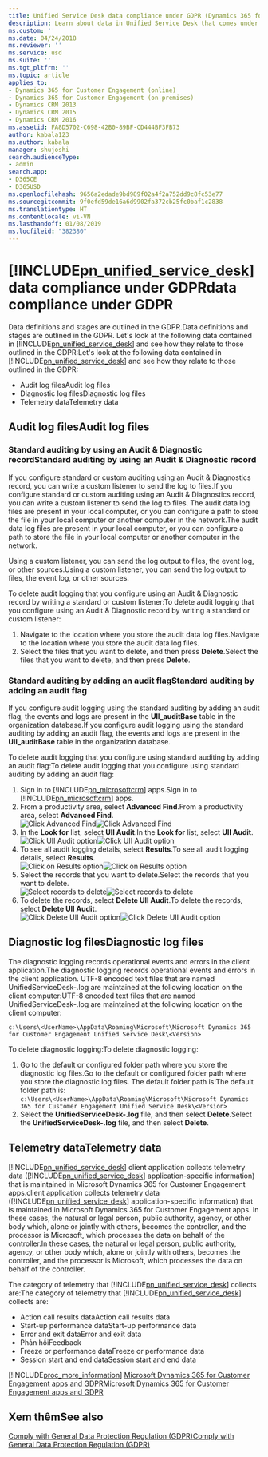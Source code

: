 ```yaml
---
title: Unified Service Desk data compliance under GDPR (Dynamics 365 for Customer Engagement apps) | MicrosoftDocs
description: Learn about data in Unified Service Desk that comes under General Data Protection Regulation (GDPR)
ms.custom: ''
ms.date: 04/24/2018
ms.reviewer: ''
ms.service: usd
ms.suite: ''
ms.tgt_pltfrm: ''
ms.topic: article
applies_to:
- Dynamics 365 for Customer Engagement (online)
- Dynamics 365 for Customer Engagement (on-premises)
- Dynamics CRM 2013
- Dynamics CRM 2015
- Dynamics CRM 2016
ms.assetid: FA8D5702-C698-42B0-89BF-CD444BF3FB73
author: kabala123
ms.author: kabala
manager: shujoshi
search.audienceType:
- admin
search.app:
- D365CE
- D365USD
ms.openlocfilehash: 9656a2edade9bd989f02a4f2a752dd9c8fc53e77
ms.sourcegitcommit: 9f0efd59de16a6d9902fa372cb25fc0baf1c2838
ms.translationtype: HT
ms.contentlocale: vi-VN
ms.lasthandoff: 01/08/2019
ms.locfileid: "382380"
---
```

# <a name="includepnunifiedservicedeskincludespn-unified-service-deskmd-data-compliance-under-gdpr"></a>[!INCLUDE[pn_unified_service_desk](../../includes/pn-unified-service-desk.md)] <span data-ttu-id="518dc-103">data compliance under GDPR</span><span class="sxs-lookup"><span data-stu-id="518dc-103">data compliance under GDPR</span></span>

<span data-ttu-id="518dc-104">Data definitions and stages are outlined in the GDPR.</span><span class="sxs-lookup"><span data-stu-id="518dc-104">Data definitions and stages are outlined in the GDPR.</span></span> <span data-ttu-id="518dc-105">Let's look at the following data contained in [!INCLUDE[pn_unified_service_desk](../../includes/pn-unified-service-desk.md)] and see how they relate to those outlined in the GDPR:</span><span class="sxs-lookup"><span data-stu-id="518dc-105">Let's look at the following data contained in [!INCLUDE[pn_unified_service_desk](../../includes/pn-unified-service-desk.md)] and see how they relate to those outlined in the GDPR:</span></span>

- <span data-ttu-id="518dc-106">Audit log files</span><span class="sxs-lookup"><span data-stu-id="518dc-106">Audit log files</span></span>
- <span data-ttu-id="518dc-107">Diagnostic log files</span><span class="sxs-lookup"><span data-stu-id="518dc-107">Diagnostic log files</span></span>
- <span data-ttu-id="518dc-108">Telemetry data</span><span class="sxs-lookup"><span data-stu-id="518dc-108">Telemetry data</span></span>

## <a name="audit-log-files"></a><span data-ttu-id="518dc-109">Audit log files</span><span class="sxs-lookup"><span data-stu-id="518dc-109">Audit log files</span></span>

### <a name="standard-auditing-by-using-an-audit--diagnostic-record"></a><span data-ttu-id="518dc-110">Standard auditing by using an Audit & Diagnostic record</span><span class="sxs-lookup"><span data-stu-id="518dc-110">Standard auditing by using an Audit & Diagnostic record</span></span>

<span data-ttu-id="518dc-111">If you configure standard or custom auditing using an Audit & Diagnostics record, you can write a custom listener to send the log to files.</span><span class="sxs-lookup"><span data-stu-id="518dc-111">If you configure standard or custom auditing using an Audit & Diagnostics record, you can write a custom listener to send the log to files.</span></span> <span data-ttu-id="518dc-112">The audit data log files are present in your local computer, or you can configure a path to store the file in your local computer or another computer in the network.</span><span class="sxs-lookup"><span data-stu-id="518dc-112">The audit data log files are present in your local computer, or you can configure a path to store the file in your local computer or another computer in the network.</span></span> 

<span data-ttu-id="518dc-113">Using a custom listener, you can send the log output to files, the event log, or other sources.</span><span class="sxs-lookup"><span data-stu-id="518dc-113">Using a custom listener, you can send the log output to files, the event log, or other sources.</span></span>

<span data-ttu-id="518dc-114">To delete audit logging that you configure using an Audit & Diagnostic record by writing a standard or custom listener:</span><span class="sxs-lookup"><span data-stu-id="518dc-114">To delete audit logging that you configure using an Audit & Diagnostic record by writing a standard or custom listener:</span></span>

1. <span data-ttu-id="518dc-115">Navigate to the location where you store the audit data log files.</span><span class="sxs-lookup"><span data-stu-id="518dc-115">Navigate to the location where you store the audit data log files.</span></span>
2. <span data-ttu-id="518dc-116">Select the files that you want to delete, and then press **Delete**.</span><span class="sxs-lookup"><span data-stu-id="518dc-116">Select the files that you want to delete, and then press **Delete**.</span></span>

### <a name="standard-auditing-by-adding-an-audit-flag"></a><span data-ttu-id="518dc-117">Standard auditing by adding an audit flag</span><span class="sxs-lookup"><span data-stu-id="518dc-117">Standard auditing by adding an audit flag</span></span>

<span data-ttu-id="518dc-118">If you configure audit logging using the standard auditing by adding an audit flag, the events and logs are present in the **UII_auditBase** table in the organization database.</span><span class="sxs-lookup"><span data-stu-id="518dc-118">If you configure audit logging using the standard auditing by adding an audit flag, the events and logs are present in the **UII_auditBase** table in the organization database.</span></span>

<span data-ttu-id="518dc-119">To delete audit logging that you configure using standard auditing by adding an audit flag:</span><span class="sxs-lookup"><span data-stu-id="518dc-119">To delete audit logging that you configure using standard auditing by adding an audit flag:</span></span>

1. <span data-ttu-id="518dc-120">Sign in to [!INCLUDE[pn_microsoftcrm](../../includes/pn-microsoftcrm.md)] apps.</span><span class="sxs-lookup"><span data-stu-id="518dc-120">Sign in to [!INCLUDE[pn_microsoftcrm](../../includes/pn-microsoftcrm.md)] apps.</span></span>
2. <span data-ttu-id="518dc-121">From a productivity area, select **Advanced Find**.</span><span class="sxs-lookup"><span data-stu-id="518dc-121">From a productivity area, select **Advanced Find**.</span></span></br>
   <span data-ttu-id="518dc-122">![Click Advanced Find](../../unified-service-desk/media/advance-find-usd-gdpr-crm-server.PNG "Click Advanced Find")</span><span class="sxs-lookup"><span data-stu-id="518dc-122">![Click Advanced Find](../../unified-service-desk/media/advance-find-usd-gdpr-crm-server.PNG "Click Advanced Find")</span></span>
3. <span data-ttu-id="518dc-123">In the **Look for** list, select **UII Audit**.</span><span class="sxs-lookup"><span data-stu-id="518dc-123">In the **Look for** list, select **UII Audit**.</span></span></br>
   <span data-ttu-id="518dc-124">![Click UII Audit option](../../unified-service-desk/media/look-usd-gdpr-crm-server.PNG "Click UII Audit option")</span><span class="sxs-lookup"><span data-stu-id="518dc-124">![Click UII Audit option](../../unified-service-desk/media/look-usd-gdpr-crm-server.PNG "Click UII Audit option")</span></span>
4. <span data-ttu-id="518dc-125">To see all audit logging details, select **Results**.</span><span class="sxs-lookup"><span data-stu-id="518dc-125">To see all audit logging details, select **Results**.</span></span></br>
   <span data-ttu-id="518dc-126">![Click on Results option](../../unified-service-desk/media/results-usd-gdpr-crm-server.PNG "Click on Results option")</span><span class="sxs-lookup"><span data-stu-id="518dc-126">![Click on Results option](../../unified-service-desk/media/results-usd-gdpr-crm-server.PNG "Click on Results option")</span></span>
5. <span data-ttu-id="518dc-127">Select the records that you want to delete.</span><span class="sxs-lookup"><span data-stu-id="518dc-127">Select the records that you want to delete.</span></span></br>
   <span data-ttu-id="518dc-128">![Select records to delete](../../unified-service-desk/media/select-records-usd-gdpr-crm-server.PNG "Select records to delete")</span><span class="sxs-lookup"><span data-stu-id="518dc-128">![Select records to delete](../../unified-service-desk/media/select-records-usd-gdpr-crm-server.PNG "Select records to delete")</span></span>
6. <span data-ttu-id="518dc-129">To delete the records, select **Delete UII Audit**.</span><span class="sxs-lookup"><span data-stu-id="518dc-129">To delete the records, select **Delete UII Audit**.</span></span></br>
   <span data-ttu-id="518dc-130">![Click Delete UII Audit option](../../unified-service-desk/media/delete-records-uii-audit-usd-gdpr-crm-server.PNG "Click Delete UII Audit option")</span><span class="sxs-lookup"><span data-stu-id="518dc-130">![Click Delete UII Audit option](../../unified-service-desk/media/delete-records-uii-audit-usd-gdpr-crm-server.PNG "Click Delete UII Audit option")</span></span>

## <a name="diagnostic-log-files"></a><span data-ttu-id="518dc-131">Diagnostic log files</span><span class="sxs-lookup"><span data-stu-id="518dc-131">Diagnostic log files</span></span>

<span data-ttu-id="518dc-132">The diagnostic logging records operational events and errors in the client application.</span><span class="sxs-lookup"><span data-stu-id="518dc-132">The diagnostic logging records operational events and errors in the client application.</span></span> <span data-ttu-id="518dc-133">UTF-8 encoded text files that are named UnifiedServiceDesk-<date>.log are maintained at the following location on the client computer:</span><span class="sxs-lookup"><span data-stu-id="518dc-133">UTF-8 encoded text files that are named UnifiedServiceDesk-<date>.log are maintained at the following location on the client computer:</span></span>

`c:\Users\<UserName>\AppData\Roaming\Microsoft\Microsoft Dynamics 365 for Customer Engagement Unified Service Desk\<Version>`

<span data-ttu-id="518dc-134">To delete diagnostic logging:</span><span class="sxs-lookup"><span data-stu-id="518dc-134">To delete diagnostic logging:</span></span>

1. <span data-ttu-id="518dc-135">Go to the default or configured folder path where you store the diagnostic log files.</span><span class="sxs-lookup"><span data-stu-id="518dc-135">Go to the default or configured folder path where you store the diagnostic log files.</span></span>
<span data-ttu-id="518dc-136">The default folder path is:</span><span class="sxs-lookup"><span data-stu-id="518dc-136">The default folder path is:</span></span> </br>
`c:\Users\<UserName>\AppData\Roaming\Microsoft\Microsoft Dynamics 365 for Customer Engagement Unified Service Desk\<Version>`
2. <span data-ttu-id="518dc-137">Select the **UnifiedServiceDesk-<date>.log** file, and then select **Delete**.</span><span class="sxs-lookup"><span data-stu-id="518dc-137">Select the **UnifiedServiceDesk-<date>.log** file, and then select **Delete**.</span></span>

## <a name="telemetry-data"></a><span data-ttu-id="518dc-138">Telemetry data</span><span class="sxs-lookup"><span data-stu-id="518dc-138">Telemetry data</span></span>

[!INCLUDE[pn_unified_service_desk](../../includes/pn-unified-service-desk.md)] <span data-ttu-id="518dc-139">client application collects telemetry data ([!INCLUDE[pn_unified_service_desk](../../includes/pn-unified-service-desk.md)] application-specific information) that is maintained in Microsoft Dynamics 365 for Customer Engagement apps.</span><span class="sxs-lookup"><span data-stu-id="518dc-139">client application collects telemetry data ([!INCLUDE[pn_unified_service_desk](../../includes/pn-unified-service-desk.md)] application-specific information) that is maintained in Microsoft Dynamics 365 for Customer Engagement apps.</span></span> <span data-ttu-id="518dc-140">In these cases, the natural or legal person, public authority, agency, or other body which, alone or jointly with others, becomes the controller, and the processor is Microsoft, which processes the data on behalf of the controller.</span><span class="sxs-lookup"><span data-stu-id="518dc-140">In these cases, the natural or legal person, public authority, agency, or other body which, alone or jointly with others, becomes the controller, and the processor is Microsoft, which processes the data on behalf of the controller.</span></span>

<span data-ttu-id="518dc-141">The category of telemetry that [!INCLUDE[pn_unified_service_desk](../../includes/pn-unified-service-desk.md)] collects are:</span><span class="sxs-lookup"><span data-stu-id="518dc-141">The category of telemetry that [!INCLUDE[pn_unified_service_desk](../../includes/pn-unified-service-desk.md)] collects are:</span></span>

- <span data-ttu-id="518dc-142">Action call results data</span><span class="sxs-lookup"><span data-stu-id="518dc-142">Action call results data</span></span>
- <span data-ttu-id="518dc-143">Start-up performance data</span><span class="sxs-lookup"><span data-stu-id="518dc-143">Start-up performance data</span></span>
- <span data-ttu-id="518dc-144">Error and exit data</span><span class="sxs-lookup"><span data-stu-id="518dc-144">Error and exit data</span></span>
- <span data-ttu-id="518dc-145">Phản hồi</span><span class="sxs-lookup"><span data-stu-id="518dc-145">Feedback</span></span>
- <span data-ttu-id="518dc-146">Freeze or performance data</span><span class="sxs-lookup"><span data-stu-id="518dc-146">Freeze or performance data</span></span>
- <span data-ttu-id="518dc-147">Session start and end data</span><span class="sxs-lookup"><span data-stu-id="518dc-147">Session start and end data</span></span>

[!INCLUDE[proc_more_information](../../includes/proc-more-information.md)] <span data-ttu-id="518dc-148">[Microsoft Dynamics 365 for Customer Engagement apps and GDPR](https://docs.microsoft.com/en-us/dynamics365/get-started/gdpr/index)</span><span class="sxs-lookup"><span data-stu-id="518dc-148">[Microsoft Dynamics 365 for Customer Engagement apps and GDPR](https://docs.microsoft.com/en-us/dynamics365/get-started/gdpr/index)</span></span>

## <a name="see-also"></a><span data-ttu-id="518dc-149">Xem thêm</span><span class="sxs-lookup"><span data-stu-id="518dc-149">See also</span></span>

[<span data-ttu-id="518dc-150">Comply with General Data Protection Regulation (GDPR)</span><span class="sxs-lookup"><span data-stu-id="518dc-150">Comply with General Data Protection Regulation (GDPR)</span></span>](comply-gdpr.md)
